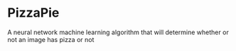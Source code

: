# PizzaPie
A neural network machine learning algorithm that will determine whether or not an image has pizza or not
